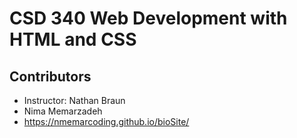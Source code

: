 # CSD 340 Web Development with HTML and CSS

## Contributors
- Instructor: Nathan Braun
- Nima Memarzadeh
- https://nmemarcoding.github.io/bioSite/